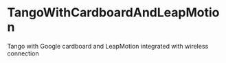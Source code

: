 # TangoWithCardboardAndLeapMotion
Tango with Google cardboard and LeapMotion integrated with wireless connection 
